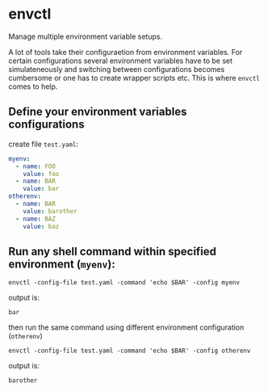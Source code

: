 # envctl

Manage multiple environment variable setups.

A lot of tools take their configuraetion from environment variables. For certain configurations several environment variables have to be set simulateneously and switching between configurations becomes cumbersome or one has to create wrapper scripts etc. This is where `envctl` comes to help.

## Define your environment variables configurations

create file `test.yaml`:

```yaml
myenv:
  - name: FOO
    value: foo 
  - name: BAR
    value: bar 
otherenv:
  - name: BAR
    value: barother
  - name: BAZ
    value: baz 
```

## Run any shell command within specified environment (`myenv`):

```shell
envctl -config-file test.yaml -command 'echo $BAR' -config myenv   
```
output is:

```
bar
```

then run the same command using different environment configuration (`otherenv`)

```shell
envctl -config-file test.yaml -command 'echo $BAR' -config otherenv   
```
output is:

```
barother
```
